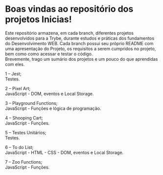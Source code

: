# Boas vindas ao repositório dos projetos Inicias!
Este repositório armazena, em cada branch, diferentes projetos desenvolvidos para a Trybe, durante estudos e práticas dos fundamentos do Desenvolvimento WEB.
Cada branch possui seu próprio README com uma apresentação do Projeto, os requisitos a serem cumpridos no projeto, bem como como acessar e testar o código.<BR>
Brevemente, trago um sumário dos projetos e um pouco do que aprendidas com eles.

1 – Jest; <BR>
	Testes.<BR>

2 – Pixel Art;<BR>
  JavaScript - DOM, eventos e Local Storage. <BR>
  
3 – Playground Functions;<BR>
	JavaScript - Funções e lógica de programação.<BR>
  
4 – Shooping Cart;<BR>
	JavaScript - Funções.<BR>
  
5 –  Testes Unitários;<BR>
  Testes.<BR>

6 – To do List;<BR>
	JavaScript - HTML - CSS - DOM, eventos e Local Storage.<BR>
  
7 – Zoo Functions;<BR>
	JavaScript - Funções.<BR>

